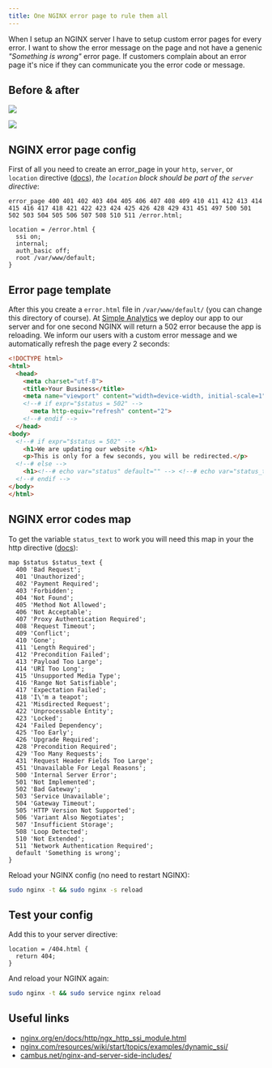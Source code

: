 ```yaml
---
title: One NGINX error page to rule them all
---
```


When I setup an NGINX server I have to setup custom error pages for every error. I want to show the error message on the page and not have a genenic _"Something is wrong"_ error page. If customers complain about an error page it's nice if they can communicate you the error code or message.

## Before & after

![](/images/posts/nginx-error-page/404-default.png)

![](/images/posts/nginx-error-page/404-styled.png)

## NGINX error page config

First of all you need to create an error_page in your `http`, `server`, or `location` directive ([docs](https://nginx.org/en/docs/http/ngx_http_core_module.html#error_page)), _the `location` block should be part of the `server` directive_:

```nginx
error_page 400 401 402 403 404 405 406 407 408 409 410 411 412 413 414 415 416 417 418 421 422 423 424 425 426 428 429 431 451 497 500 501 502 503 504 505 506 507 508 510 511 /error.html;

location = /error.html {
  ssi on;
  internal;
  auth_basic off;
  root /var/www/default;
}
```

## Error page template

After this you create a `error.html` file in `/var/www/default/` (you can change this directory of course). At [Simple Analytics](https://simpleanalytics.io/?ref=blog.adriaan.io) we deploy our app to our server and for one second NGINX will return a 502 error because the app is reloading. We inform our users with a custom error message and we automatically refresh the page every 2 seconds:

```html
<!DOCTYPE html>
<html>
  <head>
    <meta charset="utf-8">
    <title>Your Business</title>
    <meta name="viewport" content="width=device-width, initial-scale=1">
    <!--# if expr="$status = 502" -->
      <meta http-equiv="refresh" content="2">
    <!--# endif -->
  </head>
<body>
  <!--# if expr="$status = 502" -->
    <h1>We are updating our website </h1>
    <p>This is only for a few seconds, you will be redirected.</p>
  <!--# else -->
    <h1><!--# echo var="status" default="" --> <!--# echo var="status_text" default="Something goes wrong" --></h1>
  <!--# endif -->
</body>
</html>
```

## NGINX error codes map

To get the variable `status_text` to work you will need this map in your the http directive ([docs](https://nginx.org/en/docs/http/ngx_http_map_module.html)):

```nginx
map $status $status_text {
  400 'Bad Request';
  401 'Unauthorized';
  402 'Payment Required';
  403 'Forbidden';
  404 'Not Found';
  405 'Method Not Allowed';
  406 'Not Acceptable';
  407 'Proxy Authentication Required';
  408 'Request Timeout';
  409 'Conflict';
  410 'Gone';
  411 'Length Required';
  412 'Precondition Failed';
  413 'Payload Too Large';
  414 'URI Too Long';
  415 'Unsupported Media Type';
  416 'Range Not Satisfiable';
  417 'Expectation Failed';
  418 'I\'m a teapot';
  421 'Misdirected Request';
  422 'Unprocessable Entity';
  423 'Locked';
  424 'Failed Dependency';
  425 'Too Early';
  426 'Upgrade Required';
  428 'Precondition Required';
  429 'Too Many Requests';
  431 'Request Header Fields Too Large';
  451 'Unavailable For Legal Reasons';
  500 'Internal Server Error';
  501 'Not Implemented';
  502 'Bad Gateway';
  503 'Service Unavailable';
  504 'Gateway Timeout';
  505 'HTTP Version Not Supported';
  506 'Variant Also Negotiates';
  507 'Insufficient Storage';
  508 'Loop Detected';
  510 'Not Extended';
  511 'Network Authentication Required';
  default 'Something is wrong';
}
```

Reload your NGINX config (no need to restart NGINX):

```bash
sudo nginx -t && sudo nginx -s reload
```

## Test your config

Add this to your server directive:

```
location = /404.html {
  return 404;
}
```

And reload your NGINX again:

```bash
sudo nginx -t && sudo service nginx reload
```

## Useful links

 - [nginx.org/en/docs/http/ngx_http_ssi_module.html](https://nginx.org/en/docs/http/ngx_http_ssi_module.html)
 - [nginx.com/resources/wiki/start/topics/examples/dynamic_ssi/](https://www.nginx.com/resources/wiki/start/topics/examples/dynamic_ssi/)
 - [cambus.net/nginx-and-server-side-includes/](https://www.cambus.net/nginx-and-server-side-includes/)
